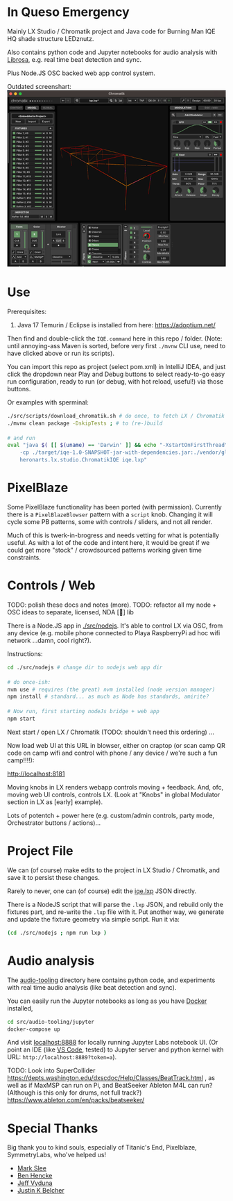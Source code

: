 # In Queso Emergency

Mainly LX Studio / Chromatik project and Java code for Burning Man IQE HQ shade structure LEDznutz.

Also contains python code and Jupyter notebooks for audio analysis with
[Librosa](https://librosa.org/doc/latest/index.html),
e.g. real time beat detection and sync.

Plus Node.JS OSC backed web app control system.

Outdated screenshart:
![Chromatik](src/audio-tooling/chromatik-project-screenshot.png)

# Use

Prerequisites:
1. Java 17 Temurin / Eclipse is installed from here: https://adoptium.net/

Then find and double-click the `IQE.command` here in this repo / folder. (Note: until annoying-ass Maven is sorted, 
before very first `./mvnw` CLI use, need to have clicked above or run its scripts).

You can import this repo as project (select pom.xml) in IntelliJ IDEA, and just click the dropdown near Play and Debug
buttons to select ready-to-go easy run configuration, ready to run (or debug, with hot reload, useful!) via those buttons.

Or examples with sperminal:
```bash
./src/scripts/download_chromatik.sh # do once, to fetch LX / Chromatik per arch binary jar
./mvnw clean package -DskipTests ; # to (re-)build

# and run
eval "java $( [[ $(uname) == 'Darwin' ]] && echo "-XstartOnFirstThread" ) \
    -cp ./target/iqe-1.0-SNAPSHOT-jar-with-dependencies.jar:./vendor/glxstudio.jar \
    heronarts.lx.studio.ChromatikIQE iqe.lxp"
```
# PixelBlaze

Some PixelBlaze functionality has been ported (with permission). Currently there is a `PixelBlazeBlowser` pattern with
a `script` knob. Changing it will cycle some PB patterns, some with controls / sliders, and not all render.

Much of this is twerk-in-brogress and needs vetting for what is potentially useful. As with a lot of the code
and intent here, it would be great if we could get more "stock" /  crowdsourced patterns working given time constraints. 

# Controls / Web

TODO: polish these docs and notes (more).
TODO: refactor all my node + OSC ideas to separate, licensed, NDA [🥴] lib

There is a Node.JS app in [./src/nodejs](./src/nodejs).
It's able to control LX via OSC, from any device (e.g. mobile phone
connected to Playa RaspberryPi ad hoc wifi network ...damn, cool right?).

Instructions:
```bash
cd ./src/nodejs # change dir to nodejs web app dir

# do once-ish:
nvm use # requires (the great) nvm installed (node version manager)
npm install # standard... as much as Node has standards, amirite?

# Now run, first starting nodeJs bridge + web app
npm start
```

Next start / open LX / Chromatik (TODO: shouldn't need this ordering) ...

Now load web UI at this URL in blowser, either on craptop 
(or scan camp QR code on camp wifi and control with
phone / any device / we're such a fun camp!!!!):

[http://localhost:8181](http://localhost:8181)

Moving knobs in LX renders webapp controls moving + feedback.
And, ofc, moving web UI controls, controls LX.
(Look at "Knobs" in global Modulator section in LX as [early] example).

Lots of potentch + power here (e.g. custom/admin controls,
party mode, Orchestrator buttons / actions)...

# Project File

We can (of course) make edits to the project in LX Studio / Chromatik, and save it
to persist these changes.

Rarely to never, one can (of course) edit the [iqe.lxp](./iqe.lxp) JSON directly.

There is a NodeJS script that will parse the `.lxp` JSON, and rebuild only the fixtures part,
and re-write the `.lxp` file with it. Put another way, we generate and update the fixture geometry via simple
script. Run it via:
```bash
(cd ./src/nodejs ; npm run lxp )
```

# Audio analysis

The [audio-tooling](./src/audio-tooling/) directory here contains python code, and experiments
with real time audio analysis (like beat detection and sync).

You can easily run the Jupyter notebooks as long as you have [Docker](https://www.docker.com/) installed,
```bash
cd src/audio-tooling/jupyter
docker-compose up
```
And visit [localhost:8888](http://localhost:8888) for locally running Jupyter Labs notebook UI.
(Or point an IDE (like
[VS Code](https://code.visualstudio.com/docs/datascience/jupyter-notebooks#_connect-to-a-remote-jupyter-server), tested)
to Jupyter server and python kernel with URL: `http://localhost:8889?token=a`).

TODO: Look into SuperCollider https://depts.washington.edu/dxscdoc/Help/Classes/BeatTrack.html , as well as if
MaxMSP can run on Pi, and BeatSeeker Ableton M4L can run? (Although is this only for drums, not full track?)
https://www.ableton.com/en/packs/beatseeker/

# Special Thanks

Big thank you to kind souls, especially of Titanic's End, Pixelblaze, SymmetryLabs, who've helped us!
- [Mark Slee](https://heronarts.com/)
- [Ben Hencke](https://www.bhencke.com/)
- [Jeff Vyduna](https://ngnr.org/)
- [Justin K Belcher](https://www.instagram.com/jkb_studio)
